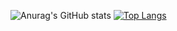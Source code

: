 
![Anurag's GitHub stats](https://github-readme-stats.vercel.app/api?username=AzukiYamada&show_icons=true&theme=Gradient&count_private=true) [![Top Langs](https://github-readme-stats.vercel.app/api/top-langs/?username=AzukiYamada&layout=compact)](https://github.com/anuraghazra/github-readme-stats)


<!--
**AzukiYamada/AzukiYamada** is a ✨ _special_ ✨ repository because its `README.md` (this file) appears on your GitHub profile.

Here are some ideas to get you started:

- 🔭 I’m currently working on ...
- 🌱 I’m currently learning ...
- 👯 I’m looking to collaborate on ...
- 🤔 I’m looking for help with ...
- 💬 Ask me about ...
- 📫 How to reach me: ...
- 😄 Pronouns: ...
- ⚡ Fun fact: ...
-->
